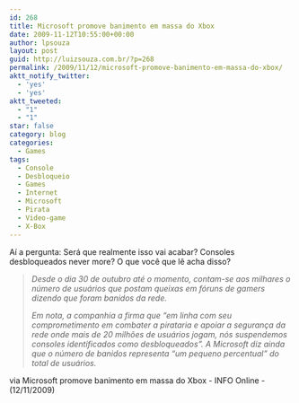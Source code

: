 ```yaml
---
id: 268
title: Microsoft promove banimento em massa do Xbox
date: 2009-11-12T10:55:00+00:00
author: lpsouza
layout: post
guid: http://luizsouza.com.br/?p=268
permalink: /2009/11/12/microsoft-promove-banimento-em-massa-do-xbox/
aktt_notify_twitter:
  - 'yes'
  - 'yes'
aktt_tweeted:
  - "1"
  - "1"
star: false
category: blog
categories:
  - Games
tags:
  - Console
  - Desbloqueio
  - Games
  - Internet
  - Microsoft
  - Pirata
  - Video-game
  - X-Box
---
```

Aí a pergunta: Será que realmente isso vai acabar? Consoles desbloqueados never more? O que você que lê acha disso?

> _Desde o dia 30 de outubro até o momento, contam-se aos milhares o número de usuários que postam queixas em fóruns de gamers dizendo que foram banidos da rede._
>
> _Em nota, a companhia a firma que “em linha com seu comprometimento em combater a pirataria e apoiar a segurança da rede onde mais de 20 milhões de usuários jogam, nós suspendemos consoles identificados como desbloqueados”. A Microsoft diz ainda que o número de banidos representa “um pequeno percentual” do total de usuários._

via Microsoft promove banimento em massa do Xbox - INFO Online - (12/11/2009)
